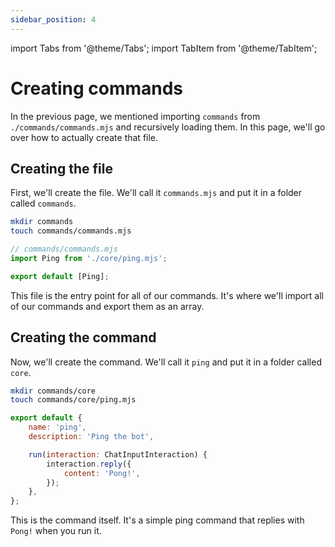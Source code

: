 ```yaml
---
sidebar_position: 4
---
```


import Tabs from '@theme/Tabs';
import TabItem from '@theme/TabItem';

# Creating commands

In the previous page, we mentioned importing `commands` from `./commands/commands.mjs` and recursively loading them. In this page, we'll go over how to actually create that file.

## Creating the file

First, we'll create the file. We'll call it `commands.mjs` and put it in a folder called `commands`.

```bash
mkdir commands
touch commands/commands.mjs
```

```js
// commands/commands.mjs
import Ping from './core/ping.mjs';

export default [Ping];
```

This file is the entry point for all of our commands. It's where we'll import all of our commands and export them as an array.

## Creating the command

Now, we'll create the command. We'll call it `ping` and put it in a folder called `core`.

```bash
mkdir commands/core
touch commands/core/ping.mjs
```

```js
export default {
	name: 'ping',
	description: 'Ping the bot',

	run(interaction: ChatInputInteraction) {
		interaction.reply({
			content: 'Pong!',
		});
	},
};
```

This is the command itself. It's a simple ping command that replies with `Pong!` when you run it.
